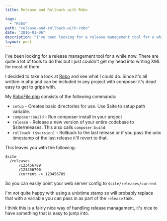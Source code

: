 ```yaml
---
title: Release and Rollback with Robo

tags:
  - "Robo"
path: "release-and-rollback-with-robo"
date: "2016-01-06"
description: "I've been looking for a release management tool for a while now. There are quite a lot of tools to do this but I just couldn't get my head into writing XML for most of them."
layout: post
---
```

I've been looking for a release management tool for a while now. There are quite a lot of tools to do this but I just couldn't get my head into writing XML for most of them.

I decided to take a look at [Robo](http://robo.li/) and see what I could do. Since it's all written in php and can be included in any project with composer it's dead easy to get to grips with.

My [RoboFile.php](https://gist.github.com/mikebell/de71ea97bee4332797e9) consists of the following commands:

* ```setup``` - Creates basic directories for use. Use $site to setup path variable.
* ```composer:build``` - Run composer install in your project
* ```release``` - Release a new version of your entire codebase to $site/releases. This also calls ```composer:build```
* ```rollback ($version)``` - Rollback to the last release or if you pass the unix timestamp of the last release it'll revert to that.

This leaves you with the following:

```
$site
  /releases
      /123456789
      /123456790
      /current -> 123456789
```

So you can easily point your web server config to ```$site/releases/current```

I'm not quite happy with using a unixtime stamp so will probably replace that with a variable you can pass in as part of the ```release``` task.

I think this is a fairly nice way of handling release management, it's nice to have something that is easy to jump into.
